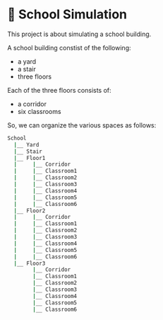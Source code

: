 # :school: School Simulation

This project is about simulating a school building.  

A school building constist of the following:  
* a yard
* a stair
* three floors  

Each of the three floors consists of:
* a corridor
* six classrooms

So, we can organize the various spaces as follows:  
```bash
School
  |__ Yard
  |__ Stair
  |__ Floor1
  |     |__ Corridor
  |     |__ Classroom1
  |     |__ Classroom2
  |     |__ Classroom3
  |     |__ Classroom4
  |     |__ Classroom5
  |     |__ Classroom6
  |__ Floor2
  |     |__ Corridor
  |     |__ Classroom1
  |     |__ Classroom2
  |     |__ Classroom3
  |     |__ Classroom4
  |     |__ Classroom5
  |     |__ Classroom6
  |__ Floor3
        |__ Corridor
        |__ Classroom1
        |__ Classroom2
        |__ Classroom3
        |__ Classroom4
        |__ Classroom5
        |__ Classroom6
  
```
